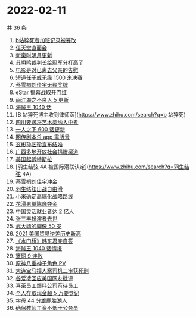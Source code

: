 # 2022-02-11

共 36 条

<!-- BEGIN ZHIHUSEARCH -->
<!-- 最后更新时间 Fri Feb 11 2022 17:09:19 GMT+0800 (China Standard Time) -->
1. [b站猝死者加班记录被篡改](https://www.zhihu.com/search?q=b站猝死者加班记录被篡改)
1. [任天堂直面会](https://www.zhihu.com/search?q=任天堂)
1. [新秦时明月更新](https://www.zhihu.com/search?q=新秦时明月)
1. [苏翊鸣裁判长给冠军分打高了](https://www.zhihu.com/search?q=苏翊鸣裁判长)
1. [电影是对已离去父亲的告慰](https://www.zhihu.com/search?q=水门桥七连连长之子)
1. [短道任子威无缘 1500 米决赛](https://www.zhihu.com/search?q=短道速滑)
1. [蔡雪桐刘佳宇无缘奖牌](https://www.zhihu.com/search?q=单板滑雪)
1. [eStar 揭幕战取开门红](https://www.zhihu.com/search?q=estar)
1. [画江湖之不良人 5 更新](https://www.zhihu.com/search?q=画江湖)
1. [海贼王 1040 话](https://www.zhihu.com/search?q=海贼王)
1. [B 站猝死博主收到律师函](https://www.zhihu.com/search?q=b 站猝死)
1. [四川要求将艺术类纳入中考](https://www.zhihu.com/search?q=四川中考)
1. [一人之下 600 话更新](https://www.zhihu.com/search?q=一人之下)
1. [网传剧本杀 app 需版号](https://www.zhihu.com/search?q=剧本杀)
1. [玄彬孙艺珍宣布结婚](https://www.zhihu.com/search?q=玄彬孙艺珍)
1. [广西多地开放社会捐赠渠道](https://www.zhihu.com/search?q=广西开放社会捐赠渠道)
1. [美国起诉特斯拉](https://www.zhihu.com/search?q=美国起诉特斯拉)
1. [羽生结弦 4A 被国际滑联认定](https://www.zhihu.com/search?q=羽生结弦 4A)
1. [蔡雪桐刘佳宇冲金](https://www.zhihu.com/search?q=单板滑雪)
1. [羽生结弦出战自由滑](https://www.zhihu.com/search?q=花样滑冰)
1. [小米确定高端化战略路线](https://www.zhihu.com/search?q=小米高端化)
1. [花滑男单陈巍夺金](https://www.zhihu.com/search?q=花样滑冰)
1. [中国灵活就业者达 2 亿人](https://www.zhihu.com/search?q=灵活就业者)
1. [张三丰扮演者去世](https://www.zhihu.com/search?q=张三丰扮演者)
1. [武大靖的脚像 50 岁](https://www.zhihu.com/search?q=武大靖)
1. [2021 美国贸易逆差历史新高](https://www.zhihu.com/search?q=美国贸易逆差)
1. [《水门桥》韩东君亲自答](https://www.zhihu.com/search?q=水门桥)
1. [海贼王 1040 话情报](https://www.zhihu.com/search?q=海贼王)
1. [篮网 9 连败](https://www.zhihu.com/search?q=篮网)
1. [原神八重神子角色 PV](https://www.zhihu.com/search?q=原神)
1. [大连宝马撞人案司机二审获死刑](https://www.zhihu.com/search?q=大连宝马撞人案)
1. [谷爱凌回应美国网友批评](https://www.zhihu.com/search?q=谷爱凌回应)
1. [喜茶员工爆料公司苛待员工](https://www.zhihu.com/search?q=喜茶员工爆料)
1. [个人存取现金超 5 万要登记](https://www.zhihu.com/search?q=个人存取)
1. [字母 44 分雄鹿胜湖人](https://www.zhihu.com/search?q=湖人)
1. [确保教师工资不低于公务员](https://www.zhihu.com/search?q=确保教师工资不低于公务员)
<!-- END ZHIHUSEARCH -->
